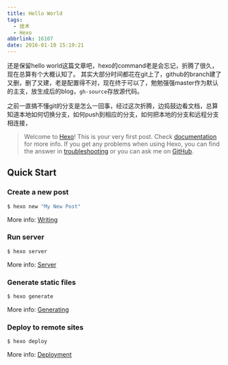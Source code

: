 ```yaml
---
title: Hello World
tags:
  - 技术
  - Hexo
abbrlink: 16107
date: 2016-01-10 15:19:21
---
```


还是保留hello world这篇文章吧，hexo的command老是会忘记，折腾了很久，现在总算有个大概认知了。
其实大部分时间都花在git上了，github的branch建了又删，删了又建，老是配置得不对，现在终于可以了，勉勉强强master作为默认的主支，放生成后的blog，`gh-source`存放源代码。

之前一直搞不懂git的分支是怎么一回事，经过这次折腾，边捣鼓边看文档，总算知道本地如何切换分支，如何push到相应的分支，如何把本地的分支和远程分支相连接，

<!-- more --> 

> Welcome to [Hexo](http://hexo.io/)! This is your very first post. Check [documentation](http://hexo.io/docs/) for more info. If you get any problems when using Hexo, you can find the answer in [troubleshooting](http://hexo.io/docs/troubleshooting.html) or you can ask me on [GitHub](https://github.com/hexojs/hexo/issues).

## Quick Start

### Create a new post

``` bash
$ hexo new "My New Post"
```

More info: [Writing](http://hexo.io/docs/writing.html)

### Run server

``` bash
$ hexo server
```

More info: [Server](http://hexo.io/docs/server.html)

### Generate static files

``` bash
$ hexo generate
```

More info: [Generating](http://hexo.io/docs/generating.html)

### Deploy to remote sites

``` bash
$ hexo deploy
```

More info: [Deployment](http://hexo.io/docs/deployment.html)
